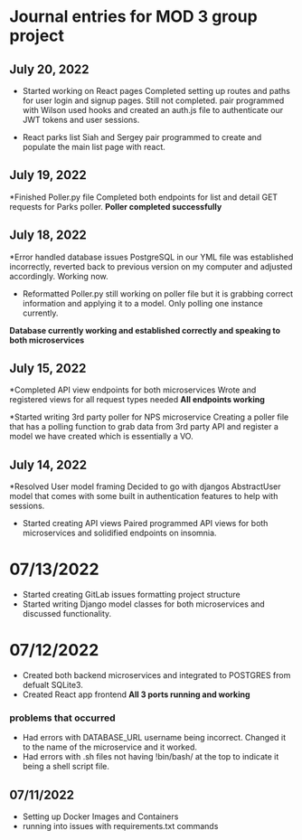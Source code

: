 # Journal entries for MOD 3 group project

## July 20, 2022
* Started working on React pages
Completed setting up routes and paths for user login and signup pages. Still not completed. pair programmed with Wilson
used hooks and created an auth.js file to authenticate our JWT tokens and user sessions.

* React parks list
Siah and Sergey pair programmed to create and populate the main list page with react.

## July 19, 2022
*Finished Poller.py file
Completed both endpoints for list and detail GET requests for Parks poller.
**Poller completed successfully** 

## July 18, 2022
*Error handled database issues
PostgreSQL in our YML file was established incorrectly, reverted back to previous version on my computer and adjusted accordingly. Working now.

* Reformatted Poller.py
still working on poller file but it is grabbing correct information and applying it to a model. Only polling one instance currently.

**Database currently working and established correctly and speaking to both microservices**

## July 15, 2022
*Completed API view endpoints for both microservices
Wrote and registered views for all request types needed
**All endpoints working**

*Started writing 3rd party poller for NPS microservice
Creating a poller file that has a polling function to grab data from 3rd party API and register a model we have created which is essentially a VO.

## July 14, 2022
*Resolved User model framing
Decided to go with djangos AbstractUser model that comes with some built in authentication features to help with sessions.

* Started creating API views
Paired programmed API views for both microservices and solidified endpoints on insomnia.

# 07/13/2022
- Started creating GitLab issues formatting project structure
- Started writing Django model classes for both microservices and discussed functionality.


# 07/12/2022
- Created both backend microservices and integrated to POSTGRES from defualt SQLite3.
- Created React app frontend
**All 3 ports running and working**
### problems that occurred
- Had errors with DATABASE_URL username being incorrect. Changed it to the name of the microservice and it worked.
- Had errors with .sh files not having !bin/bash/ at the top to indicate it being a shell script file. 

## 07/11/2022
- Setting up Docker Images and Containers
- running into issues with requirements.txt commands
